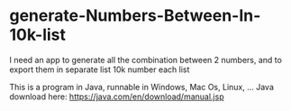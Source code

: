# generate-Numbers-Between-In-10k-list
I need an app to generate all the combination between 2 numbers, and to export them in separate list 10k number each list

This is a program in Java, runnable in Windows, Mac Os, Linux, ...
Java download here: https://java.com/en/download/manual.jsp
